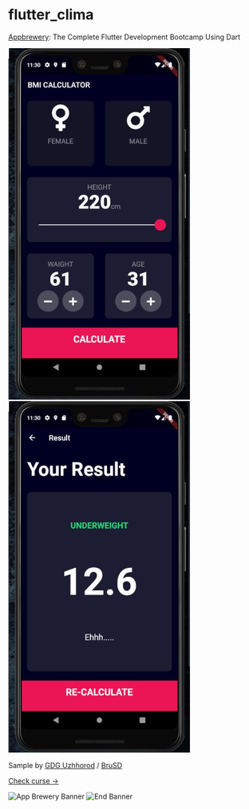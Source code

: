 # flutter_clima

[Appbrewery](https://www.appbrewery.co/): The Complete Flutter Development Bootcamp Using Dart 


![Finished App](https://github.com/GDG-Uzhhorod/Appbrewery-Challenge-9-BMI-Calculator/blob/master/photo_2019-12-27_23-30-23.jpg) ![Finished App](https://github.com/GDG-Uzhhorod/Appbrewery-Challenge-9-BMI-Calculator/blob/master/photo_2019-12-27_23-30-30.jpg)



Sample by [GDG Uzhhorod](https://github.com/GDG-Uzhhorod) / [BruSD](https://github.com/BruSD)

[Check curse ->](https://www.appbrewery.co/courses/548873/)


![App Brewery Banner](https://github.com/londonappbrewery/Images/blob/master/AppBreweryBanner.png)
![End Banner](https://github.com/londonappbrewery/Images/blob/master/readme-end-banner.png)